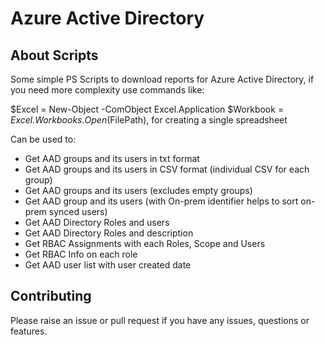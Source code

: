 # Azure Active Directory

## About Scripts


Some simple PS Scripts to download reports for Azure Active Directory, if you need more complexity use commands like:

$Excel = New-Object -ComObject Excel.Application
$Workbook = $Excel.Workbooks.Open($FilePath), for creating a single spreadsheet

Can be used to:

- Get AAD groups and its users in txt format 
- Get AAD groups and its users in CSV format (individual CSV for each group)
- Get AAD groups and its users (excludes empty groups)
- Get AAD group and its users (with On-prem identifier helps to sort on-prem synced users)
- Get AAD Directory Roles and users 
- Get AAD Directory Roles and description
- Get RBAC Assignments with each Roles, Scope and Users
- Get RBAC Info on each role
- Get AAD user list with user created date

## Contributing

Please raise an issue or pull request if you have any issues, questions or features.
